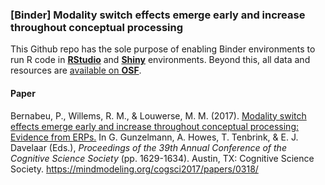 ### [Binder] Modality switch effects emerge early and increase throughout conceptual processing

This Github repo has the sole purpose of enabling Binder environments to run R code in [**RStudio**](https://mybinder.org/v2/gh/pablobernabeu/Modality-switch-effects-emerge-early-and-increase-throughout-conceptual-processing/master?urlpath=rstudio) and [**Shiny**](https://mybinder.org/v2/gh/pablobernabeu/Modality-switch-effects-emerge-early-and-increase-throughout-conceptual-processing/master?urlpath=shiny/Shiny-app/) environments. Beyond this, all data and resources are [available on **OSF**](https://OSF.io/97unm/wiki).

#### Paper

Bernabeu, P., Willems, R. M., & Louwerse, M. M. (2017). <a href="https://mindmodeling.org/cogsci2017/papers/0318/index.html">Modality switch effects emerge early and increase throughout conceptual processing: Evidence from ERPs.</a> In G. Gunzelmann, A. Howes,  T. Tenbrink, & E. J. Davelaar (Eds.), <i>Proceedings of the 39th Annual Conference of the Cognitive Science Society</i> (pp. 1629-1634). Austin, TX: Cognitive Science Society. https://mindmodeling.org/cogsci2017/papers/0318/
